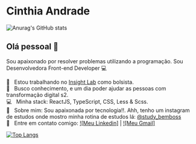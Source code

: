 
# Cinthia Andrade

![Anurag's GitHub stats](https://github-readme-stats.vercel.app/api?username=cinthia3301andrad&count_private=true&theme=synthwave)

## Olá pessoal 👋
Sou apaixonado por resolver problemas utilizando a programação.
Sou Desenvolvedora Front-end Developer :computer:

 :rocket:  &nbsp; Estou trabalhando no [Insight Lab](https://insightlab.ufc.br/) como bolsista.
 <br/> :purple_heart: &nbsp; Busco conhecimento, e um dia poder ajudar as pessoas com transformação digital s2.
 <br/> :computer: &nbsp; Minha stack: ReactJS, TypeScript, CSS, Less & Scss.
 <br/> 💬  &nbsp; Sobre mim: Sou apaixonada por tecnologia!!. Ahh, tenho um instagram de estudos onde mostro minha rotina de estudos lá: [@study_bemboss](https://www.instagram.com/study_bemboss/)
 <br/> :email: &nbsp; Entre em contato comigo: [![Meu Linkedin]](https://www.linkedin.com/in/cinthia-andrade-866a501aa/) 
| 
[![Meu Gmail]](mailto:cinthiaadm15@gmail.com)

[![Top Langs](https://github-readme-stats.vercel.app/api/top-langs/?username=cinthia3301andrad)](https://github.com/anuraghazra/github-readme-stats)
